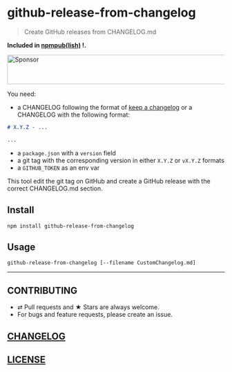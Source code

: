 # github-release-from-changelog

> Create GitHub releases from CHANGELOG.md

**Included in [npmpub(lish)](https://github.com/MoOx/npmpub) !.**

<a target='_blank' rel='nofollow' href='https://app.codesponsor.io/link/6RNUx3a3Vj2k5iApeppsc9L9/MoOx/github-release-from-changelog'>
  <img alt='Sponsor' width='888' height='68' src='https://app.codesponsor.io/embed/6RNUx3a3Vj2k5iApeppsc9L9/MoOx/github-release-from-changelog.svg' />
</a>

You need:

- a CHANGELOG following the format of [keep a changelog](http://keepachangelog.com/en/1.0.0/) or a CHANGELOG with the following format:
```md
# X.Y.Z - ...

...
```
- a `package.json` with a `version` field
- a git tag with the corresponding version in either `X.Y.Z` or `vX.Y.Z` formats
- a `GITHUB_TOKEN` as an env var

This tool edit the git tag on GitHub and create a GitHub release with the
correct CHANGELOG.md section.

## Install

```console
npm install github-release-from-changelog
```

## Usage

```console
github-release-from-changelog [--filename CustomChangelog.md]
```

---

## CONTRIBUTING

* ⇄ Pull requests and ★ Stars are always welcome.
* For bugs and feature requests, please create an issue.

## [CHANGELOG](CHANGELOG.md)

## [LICENSE](LICENSE)
